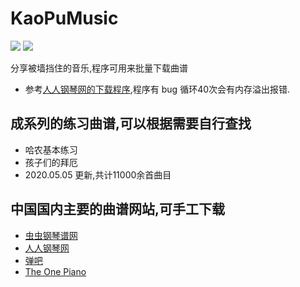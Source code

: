 # KaoPuMusic  
![](https://github.com/whyyygh/KaoPuMusic/blob/master/image/01.png) ![](https://github.com/whyyygh/KaoPuMusic/blob/master/image/02.png)

分享被墙挡住的音乐,程序可用来批量下载曲谱

* 参考[人人钢琴网的下载程序](https://github.com/VShawn/ScoreCrawler),程序有 bug 循环40次会有内存溢出报错.

## 成系列的练习曲谱,可以根据需要自行查找
* 哈农基本练习
* 孩子们的拜厄
* 2020.05.05 更新,共计11000余首曲目

## 中国国内主要的曲谱网站,可手工下载
* [虫虫钢琴谱网](http://www.gangqinpu.com/) 
* [人人钢琴网](https://www.everyonepiano.cn/home)
* [弹吧](http://www.tan8.com/)
* [The One Piano](http://edu.1tai.com/)

